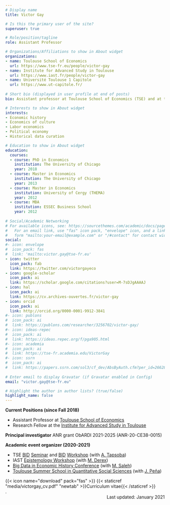 ```yaml
---
# Display name
title: Victor Gay

# Is this the primary user of the site?
superuser: true

# Role/position/tagline
role: Assistant Professor

# Organizations/Affiliations to show in About widget
organizations:
- name: Toulouse School of Economics
  url: https://www.tse-fr.eu/people/victor-gay
- name: Institute for Advanced Study in Toulouse
  url: https://www.iast.fr/people/victor-gay
- name: Université Toulouse 1 Capitole
  url: https://www.ut-capitole.fr/
  
# Short bio (displayed in user profile at end of posts)
bio: Assistant professor at Toulouse School of Economics (TSE) and at the Institute for Advanced Study in Toulouse (IAST), University of Toulouse 1 Capitole.

# Interests to show in About widget
interests:
- Economic history
- Economics of culture
- Labor economics
- Political economy
- Historical data curation

# Education to show in About widget
education:
  courses:
  - course: PhD in Economics
    institution: The University of Chicago
    year: 2018
  - course: Master in Economics
    institution: The University of Chicago
    year: 2013
  - course: Master in Economics
    institution: University of Cergy (THEMA)
    year: 2012
  - course: MBA
    institution: ESSEC Business School
    year: 2012
    
# Social/Academic Networking
# For available icons, see: https://sourcethemes.com/academic/docs/page-builder/#icons
#   For an email link, use "fas" icon pack, "envelope" icon, and a link in the
#   form "mailto:your-email@example.com" or "/#contact" for contact widget.
social:
#- icon: envelope
#  icon_pack: fas
#  link: 'mailto:victor.gay@tse-fr.eu'
- icon: twitter
  icon_pack: fab
  link: https://twitter.com/victorgayeco
- icon: google-scholar
  icon_pack: ai
  link: https://scholar.google.com/citations?user=M-7sDJgAAAAJ
- icon: hal
  icon_pack: ai
  link: https://cv.archives-ouvertes.fr/victor-gay
- icon: orcid
  icon_pack: ai
  link: http://orcid.org/0000-0001-9912-3841
#- icon: publons
#  icon_pack: ai
#  link: https://publons.com/researcher/3256702/victor-gay/
#- icon: ideas-repec
#  icon_pack: ai
#  link: https://ideas.repec.org/f/pga905.html
#- icon: academia
#  icon_pack: ai
#  link: https://tse-fr.academia.edu/VictorGay
#- icon: ssrn
#  icon_pack: ai
#  link: https://papers.ssrn.com/sol3/cf_dev/AbsByAuth.cfm?per_id=2662864 
  
# Enter email to display Gravatar (if Gravatar enabled in Config)
email: "victor.gay@tse-fr.eu"

# Highlight the author in author lists? (true/false)
highlight_name: false
---
```


**Current Positions (since Fall 2018)**

- Assistant Professor at [Toulouse School of Economics](https://www.tse-fr.eu/people/victor-gay)
- Research Fellow at the [Institute for Advanced Study in Toulouse](https://www.iast.fr/people/victor-gay)

<!--- During the academic year 2020-2021, I am the organizer of TSE's [BID](https://www.tse-fr.eu/groups/behavior-institutions-and-development) [Seminar](https://www.tse-fr.eu/groups/behavior-institutions-and-development?tabs=5) and [BID](https://www.tse-fr.eu/groups/behavior-institutions-and-development) [Workshop](https://sites.google.com/site/iebtse/) (with [A. Tapsoba](https://sites.google.com/view/augustintapsoba/home)), of the IAST [Epistemology Workshop](https://www.iast.fr/conferences/2021-what-are-we-doing-doing-research-interdisciplinary-perspective) (with [M. Derex](https://maximederex.weebly.com/)), of the [Big Data in Economic History Conference](https://www.iast.fr/conferences/2021-big-data-economic-history-conference) (with [M. Saleh](https://sites.google.com/site/mohamedsalehecon/home)), and of the [Toulouse Summer School in Quantitative Social Sciences](https://www.tse-fr.eu/toulouse-summer-school-quantitative-social-sciences) (with [J. Peña](https://jorgeapenas.wordpress.com/)). --->

**Principal investigator** ANR grant ObARDI 2021-2025 (ANR-20-CE38-0015)

**Academic event organizer (2020-2021)**

- TSE [BID](https://www.tse-fr.eu/groups/behavior-institutions-and-development) [Seminar](https://www.tse-fr.eu/groups/behavior-institutions-and-development?tabs=5) and [BID](https://www.tse-fr.eu/groups/behavior-institutions-and-development) [Workshop](https://sites.google.com/site/iebtse/) (with [A. Tapsoba](https://sites.google.com/view/augustintapsoba/home))
- IAST [Epistemology Workshop](https://www.iast.fr/conferences/2021-what-are-we-doing-doing-research-interdisciplinary-perspective) (with [M. Derex](https://maximederex.weebly.com/))
- [Big Data in Economic History Conference](https://www.iast.fr/conferences/2021-big-data-economic-history-conference) (with [M. Saleh](https://sites.google.com/site/mohamedsalehecon/home))
- [Toulouse Summer School in Quantitative Social Sciences](https://www.tse-fr.eu/toulouse-summer-school-quantitative-social-sciences) (with [J. Peña](https://jorgeapenas.wordpress.com/))

<div style="float: left">{{< icon name="download" pack="fas" >}} {{< staticref "media/victorgay_cv.pdf" "newtab" >}}Curriculum vitae{{< /staticref >}}</div>. <div style="text-align: right"> Last updated: January 2021 </div> 
